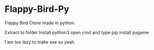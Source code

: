 # Flappy-Bird-Py
Flappy Bird Clone made in python.

Extract to folder
Install python3
open cmd and type pip install pygame

I am too lazy to make exe so yeah.

